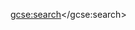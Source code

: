 <?php /*

Googleカスタム検索を使用

*/?>
<script>
  (function() {
    var cx = '009159491021372573270:wnjjzjv2koc';
    var gcse = document.createElement('script');
    gcse.type = 'text/javascript';
    gcse.async = true;
    gcse.src = 'https://cse.google.com/cse.js?cx=' + cx;
    var s = document.getElementsByTagName('script')[0];
    s.parentNode.insertBefore(gcse, s);
  })();
</script>
<gcse:search></gcse:search>
